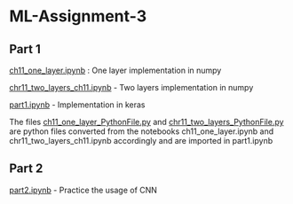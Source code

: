 # ML-Assignment-3

## Part 1
[ch11_one_layer.ipynb](https://github.com/TalRichter/ML-Assignment-3/blob/main/ch11_one_layer.ipynb) : One layer implementation in numpy 

[chr11_two_layers_ch11.ipynb](https://github.com/TalRichter/ML-Assignment-3/blob/main/chr11_two_layers_ch11.ipynb
) - Two layers implementation in numpy  

[part1.ipynb](https://github.com/TalRichter/ML-Assignment-3/blob/main/part1.ipynb) - Implementation in keras 

The files [ch11_one_layer_PythonFile.py](https://github.com/TalRichter/ML-Assignment-3/blob/main/ch11_one_layer_PythonFile.py) and [chr11_two_layers_PythonFile.py](https://github.com/TalRichter/ML-Assignment-3/blob/main/chr11_two_layers_PythonFile.py) are python files converted from the notebooks ch11_one_layer.ipynb and chr11_two_layers_ch11.ipynb accordingly and are imported in part1.ipynb

## Part 2
[part2.ipynb](https://github.com/TalRichter/ML-Assignment-3/blob/main/part2.ipynb) - Practice the usage of CNN 
